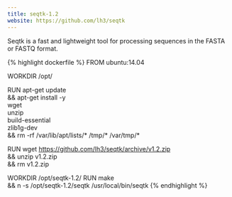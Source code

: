 ```yaml
---
title: seqtk-1.2
website: https://github.com/lh3/seqtk
---
```


Seqtk is a fast and lightweight tool for processing sequences in the FASTA or FASTQ format.

{% highlight dockerfile %}
FROM ubuntu:14.04

WORKDIR /opt/

RUN apt-get update \
    && apt-get install -y \
        wget \
        unzip \
        build-essential \
        zlib1g-dev \
    && rm -rf /var/lib/apt/lists/* /tmp/* /var/tmp/*

RUN wget https://github.com/lh3/seqtk/archive/v1.2.zip \
    && unzip v1.2.zip \
    && rm v1.2.zip

WORKDIR /opt/seqtk-1.2/
RUN make \
    && n -s /opt/seqtk-1.2/seqtk /usr/local/bin/seqtk
{% endhighlight %}
